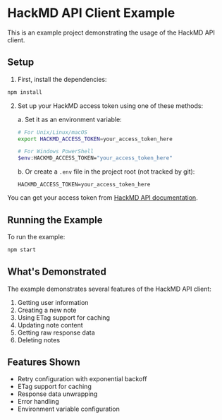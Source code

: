 # HackMD API Client Example

This is an example project demonstrating the usage of the HackMD API client.

## Setup

1. First, install the dependencies:
```bash
npm install
```

2. Set up your HackMD access token using one of these methods:

   a. Set it as an environment variable:
   ```bash
   # For Unix/Linux/macOS
   export HACKMD_ACCESS_TOKEN=your_access_token_here
   
   # For Windows PowerShell
   $env:HACKMD_ACCESS_TOKEN="your_access_token_here"
   ```

   b. Or create a `.env` file in the project root (not tracked by git):
   ```
   HACKMD_ACCESS_TOKEN=your_access_token_here
   ```

You can get your access token from [HackMD API documentation](https://hackmd.io/@hackmd-api/developer-portal).

## Running the Example

To run the example:

```bash
npm start
```

## What's Demonstrated

The example demonstrates several features of the HackMD API client:

1. Getting user information
2. Creating a new note
3. Using ETag support for caching
4. Updating note content
5. Getting raw response data
6. Deleting notes

## Features Shown

- Retry configuration with exponential backoff
- ETag support for caching
- Response data unwrapping
- Error handling
- Environment variable configuration 